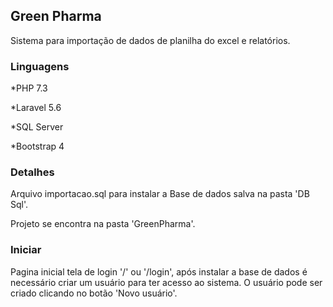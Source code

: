 ## Green Pharma

Sistema para importação de dados de planilha do excel e relatórios.

### Linguagens

*PHP 7.3

*Laravel 5.6

*SQL Server

*Bootstrap 4

### Detalhes

Arquivo importacao.sql para instalar a Base de dados salva na pasta 'DB Sql'.

Projeto se encontra na pasta 'GreenPharma'.

### Iniciar

Pagina inicial tela de login '/' ou '/login', após instalar a base de dados é necessário criar um usuário para ter acesso ao sistema. O usuário pode ser criado clicando no botão 'Novo usuário'.


